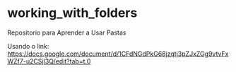 # working_with_folders
Repositorio para Aprender a Usar Pastas

Usando o link: https://docs.google.com/document/d/1CFdNGdPkG68jzqtj3pZJxZGg9vtvFxWZf7-u2CSjI3Q/edit?tab=t.0
